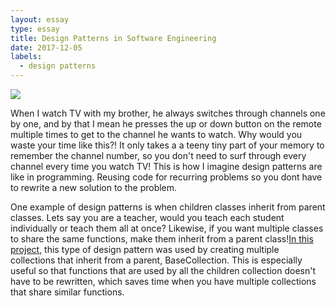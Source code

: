 ```yaml
---
layout: essay
type: essay
title: Design Patterns in Software Engineering
date: 2017-12-05
labels:
  - design patterns
---
```


<img class = "ui medium centered image" src = "http://startertutorials.com/patterns/wp-content/uploads/2013/11/patterns.png">

When I watch TV with my brother, he always switches through channels one by one, and by that I mean he presses the up or down button on the remote multiple times to get to the channel he wants to watch. Why would you waste your time like this?! It only takes a a teeny tiny part of your memory to remember the channel number, so you don't need to surf through every channel every time you watch TV! This is how I imagine design patterns are like in programming. Reusing code for recurring problems so you dont have to rewrite a new solution to the problem.

One example of design patterns is when children classes inherit from parent classes. Lets say you are a teacher, would you teach each student individually or teach them all at once? Likewise, if you want multiple classes to share the same functions, make them inherit from a parent class!<a href="https://munchiezone.github.io/">In this project,</a> this type of design pattern was used by creating multiple collections that inherit from a parent, BaseCollection. This is especially useful so that functions that are used by all the children collection doesn't have to be rewritten, which saves time when you have multiple collections that share similar functions. 